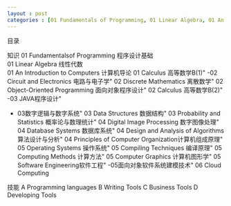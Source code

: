 ```yaml
---
layout : post
categories : [01 Fundamentals of Programming, 01 Linear Algebra, 01 An Introduction to Computers, 01 Calculus, 02 Discrete Mathematics, 02 Object-Oriented Programming, 03 Data Structures, 03 Probability and Statistics, 04 Digital Image Processing, 04 Database Systems, 04 Design and Analysis of Algorithms, 04 Principles of Computer Organization, 05 Operating Systems, 05 Compiling Techniques, 05 Computing Methods, 05 Computer Graphics, 05 Software Engineering, 06 Cloud Computing, A programming languages, B Writing Tools, C Business Tools, D Developing Tools]
---
```

目录

知识
01 Fundamentalsof Programming 程序设计基础  
01 Linear Algebra 线性代数   
01 An Introduction to Computers 计算机导论 
01 Calculus 高等数学B(1)"
-02 Circuit and Electronics 电路与电子学"
02 Discrete Mathematics 离散数学"
02 Object-Oriented Programming 面向对象程序设计"
02 Calculus 高等数学B(2)"
-03 JAVA程序设计"
- 03数字逻辑与数字系统"
03 Data Structures 数据结构"
03 Probability and Statistics 概率论与数理统计"
04 Digital Image Processing 数字图像处理"
04 Database Systems 数据库系统"
04 Design and Analysis of Algorithms 算法设计与分析"
04 Principles of Computer Organization计算机组成原理"
05 Operating Systems 操作系统"
05 Compiling Techniques 编译原理"
05 Computing Methods 计算方法"
05 Computer Graphics 计算机图形学"
05 Software Engineering软件工程"
-05面向对象软件系统建模技术"
06 Cloud Computing

技能
A Programming languages 
B Writing Tools
C Business Tools
D Developing Tools
